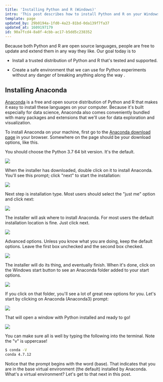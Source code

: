 ```yaml
---
title: 'Installing Python and R (Windows)'
intro: 'This post describes how to install Python and R on your Windows machine via a special distribution called Anaconda. If you are using a Mac, there''s a separate post that describes installation on OSX.'
template: page
updated_by: 29b0194a-1fd0-4a23-81bd-0da139f7fa37
updated_at: 1609197179
id: 90a7fcd4-8a8f-4cbb-ac17-b5dd5c238352
---
```

Because both Python and R are open source languages, people are free to update and extend them in any way they like. Our goal today is to

- Install a trusted distribution of Python and R that's tested and supported.

- Create a safe environment that we can use for Python experiments without any danger of breaking anything along the way .

## Installing Anaconda
[Anaconda](https://www.anaconda.com/) is a free and open source distribution of Python and R that makes it easy to install these languages on your computer. Because it's built especially for data science, Anaconda also comes conveniently bundled with many packages and extensions that we'll use for data exploration and visualization.

To install Anaconda on your machine, first go to the [Anaconda download page](https://www.anaconda.com/distribution/) in your browser. Somewhere on the page should be your download options, like this.

You should choose the Python 3.7 64 bit version. It's the default.

![](/img/cookbook/install-r-windows/installer.png)

When the installer has downloaded, double click on it to install Anaconda. You'll see this prompt; click "next" to start the installation:

![](/img/cookbook/install-r-windows/installer2.png)

Next step is installation type. Most users should select the "just me" option and click next:

![](/img/cookbook/install-r-windows/installer3.png)

The installer will ask where to install Anaconda. For most users the default installation location is fine. Just click next.

![](/img/cookbook/install-r-windows/installer4.png)

Advanced options. Unless you know what you are doing, keep the default options. Leave the first box unchecked and the second box checked.

![](/img/cookbook/install-r-windows/installer5.png)

The installer will do its thing, and eventually finish. When it's done, click on the Windows start button to see an Anaconda folder added to your start options.

![](/img/cookbook/install-r-windows/start1.png)

If you click on that folder, you'll see a lot of great new options for you. Let's start by clicking on Anaconda (Anaconda3) prompt:

![](/img/cookbook/install-r-windows/start2.png)

That will open a window with Python installed and ready to go!

![](/img/cookbook/install-r-windows/prompt.png)

You can make sure all is well by typing the following into the terminal. Note the "v" is uppercase!

```bash
$ conda -V
conda 4.7.12
```

Notice that the prompt begins with the word (base). That indicates that you are in the base virtual environment (the default) installed by Anaconda.
What's a virtual environment? Let's get to that next in this post.